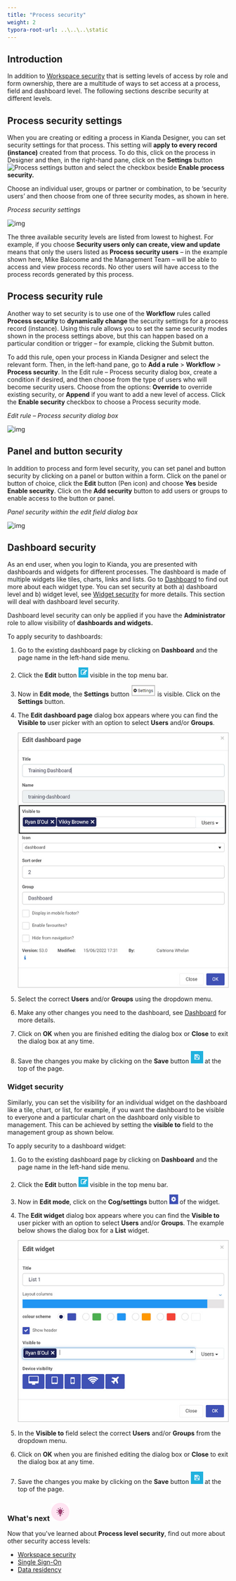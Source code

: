 ```yaml
---
title: "Process security"
weight: 2
typora-root-url: ..\..\..\static
---
```


## Introduction

In addition to [Workspace security](/docs/security/workspace-security/) that is setting levels of access by role and form ownership, there are a multitude of ways to set access at a process, field and dashboard level. The following sections describe security at different levels. 

## Process security settings

When you are creating or editing a process in Kianda Designer, you can set security settings for that process. This setting will **apply to every record (instance)** created from that process. To do this, click on the process in Designer and then, in the right-hand pane, click on the **Settings** button ![Process settings button](https://academy.kianda.com/wp-content/uploads/2022/02/settings.png) and select the checkbox beside **Enable process security.**

Choose an individual user, groups or partner or combination, to be ‘security users’ and then choose from one of three security modes, as shown in here.

*Process security settings*

![img](https://academy.kianda.com/wp-content/uploads/2022/04/process-security-settings.gif)

The three available security levels are listed from lowest to highest. For example, if you choose **Security users only can create, view and update** means that only the users listed as **Process security users** – in the example shown here, Mike Balcoome and the Management Team – will be able to access and view process records. No other users will have access to the process records generated by this process.

## Process security rule

Another way to set security is to use one of the **Workflow** rules called **Process security** to **dynamically change** the security settings for a process record (instance). Using this rule allows you to set the same security modes shown in the process settings above, but this can happen based on a particular condition or trigger – for example, clicking the Submit button.

To add this rule, open your process in Kianda Designer and select the relevant form. Then, in the left-hand pane, go to **Add a rule** > **Workflow** > **Process security**. In the Edit rule – Process security dialog box, create a condition if desired, and then choose from the type of users who will become security users. Choose from the options: **Override** to override existing security, or **Append** if you want to add a new level of access. Click the **Enable security** checkbox to choose a Process security mode.

*Edit rule – Process security dialog box*

![img](https://academy.kianda.com/wp-content/uploads/2022/04/security-rule.jpg)

## Panel and button security

In addition to process and form level security, you can set panel and button security by clicking on a panel or button within a form. Click on the panel or button of choice, click the **Edit** button (Pen icon) and choose **Yes** beside **Enable security**. Click on the **Add security** button to add users or groups to enable access to the button or panel.

*Panel security within the edit field dialog box*

![img](https://academy.kianda.com/wp-content/uploads/2022/04/panel-security.jpg)

## Dashboard security

As an end user, when you login to Kianda, you are presented with dashboards and widgets for different processes. The dashboard is made of multiple widgets like tiles, charts, links and lists. Go to [Dashboard](/docs/platform/pages/) to find out more about each widget type. You can set security at both a) dashboard level and b) widget level, see [Widget security](#widget-security) for more details. This section will deal with dashboard level security.

Dashboard level security can only be applied if you have the **Administrator** role to allow visibility of **dashboards and widgets.**

To apply security to dashboards:

1. Go to the existing dashboard page by clicking on **Dashboard** and the page name in the left-hand side menu.

2. Click the **Edit** button ![Edit button](/images/edit.png) visible in the top menu bar.

3. Now in **Edit mode**, the **Settings** button  ![Settings button](/images/settings2.png) is visible. Click on the **Settings** button.

4. The **Edit dashboard page** dialog box appears where you can find the **Visible to** user picker with an option to select **Users** and/or **Groups**. 

   ![Edit dashboard visible to parameter](/images/edit-dashboard-users.jpg)

5. Select the correct **Users** and/or **Groups** using the dropdown menu.

6. Make any other changes you need to the dashboard, see [Dashboard](/docs/platform/pages/) for more details. 

7. Click on **OK** when you are finished editing the dialog box or **Close** to exit the dialog box at any time.

8. Save the changes you make by clicking on the **Save** button ![Save button](/images/save-dash.png) at the top of the page.

### Widget security

Similarly, you can set the visibility for an individual widget on the dashboard like a tile, chart, or list, for example, if you want the dashboard to be visible to everyone and a particular chart on the dashboard only visible to management. This can be achieved by setting the **visible to** field to the management group as shown below.

To apply security to a dashboard widget:

1. Go to the existing dashboard page by clicking on **Dashboard** and the page name in the left-hand side menu.

2. Click the **Edit** button ![Edit button](/images/edit.png) visible in the top menu bar.

3. Now in **Edit mode**, click on the **Cog/settings** button ![Widget settings](/images/widget-cog.jpg) of the widget.

4. The **Edit widget** dialog box appears where you can find the **Visible to** user picker with an option to select **Users** and/or **Groups**. The example below shows the dialog box for a **List** widget.

   ![Edit widget dialog box](/images/edit-widget-eg.jpg)

5. In the **Visible to** field select the correct **Users** and/or **Groups** from the dropdown menu.

6. Click on **OK** when you are finished editing the dialog box or **Close** to exit the dialog box at any time.

7. Save the changes you make by clicking on the **Save** button ![Save button](/images/save-dash.png) at the top of the page.

### What's next  ![Idea icon](/images/18.png) ###

Now that you've learned about **Process level security**, find out more about other security access levels:

- [Workspace security](/docs/security/workspace-security/)
- [Single Sign-On](/docs/security/sso/)
- [Data residency](/docs/security/data-residency/)
